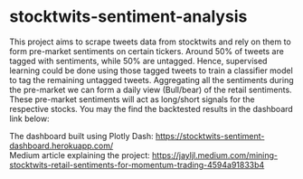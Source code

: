 # stocktwits-sentiment-analysis
This project aims to scrape tweets data from stocktwits and rely on them to form pre-market sentiments on certain tickers. 
Around 50% of tweets are tagged with sentiments, while 50% are untagged. Hence, supervised learning could be done using those tagged tweets to train a classifier model to tag the remaining untagged tweets.
Aggregating all the sentiments during the pre-market we can form a daily view (Bull/bear) of the retail sentiments. These pre-market sentiments will act as long/short signals for the respective stocks. You may the find the backtested results in the dashboard link below:

The dashboard built using Plotly Dash: https://stocktwits-sentiment-dashboard.herokuapp.com/                              
Medium article explaining the project: https://jayljl.medium.com/mining-stocktwits-retail-sentiments-for-momentum-trading-4594a91833b4 
